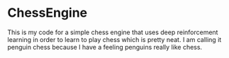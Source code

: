 # ChessEngine

This is my code for a simple chess engine that uses deep reinforcement learning in order to learn to play chess which is pretty neat.
I am calling it penguin chess because I have a feeling penguins really like chess.
